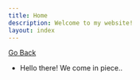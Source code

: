 ```yaml
---
title: Home
description: Welcome to my website!
layout: index
---
```

[Go Back](/index)
- Hello there! We come in piece..

